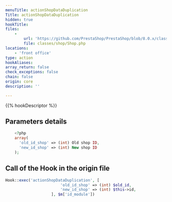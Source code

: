 ```yaml
---
menuTitle: actionShopDataDuplication
Title: actionShopDataDuplication
hidden: true
hookTitle: 
files:
    -
        url: 'https://github.com/PrestaShop/PrestaShop/blob/8.0.x/classes/shop/Shop.php'
        file: classes/shop/Shop.php
locations:
    - 'front office'
type: action
hookAliases: 
array_return: false
check_exceptions: false
chain: false
origin: core
description: ''

---
```


{{% hookDescriptor %}}

## Parameters details

```php
    <?php
    array(
      'old_id_shop' => (int) Old shop ID,
      'new_id_shop' => (int) New shop ID
    );
```

## Call of the Hook in the origin file

```php
Hook::exec('actionShopDataDuplication', [
                        'old_id_shop' => (int) $old_id,
                        'new_id_shop' => (int) $this->id,
                    ], $m['id_module'])
```
